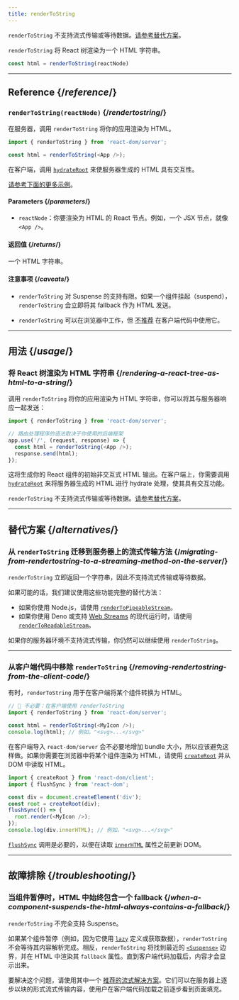 ```yaml
---
title: renderToString
---
```


<Pitfall>

`renderToString` 不支持流式传输或等待数据。[请参考替代方案](#alternatives)。

</Pitfall>

<Intro>

`renderToString` 将 React 树渲染为一个 HTML 字符串。

```js
const html = renderToString(reactNode)
```

</Intro>

<InlineToc />

---

## Reference {/*reference*/}

### `renderToString(reactNode)` {/*rendertostring*/}

在服务器，调用 `renderToString` 将你的应用渲染为 HTML。

```js
import { renderToString } from 'react-dom/server';

const html = renderToString(<App />);
```

在客户端，调用 [`hydrateRoot`](/reference/react-dom/client/hydrateRoot) 来使服务器生成的 HTML 具有交互性。

[请参考下面的更多示例](#usage)。

#### Parameters {/*parameters*/}

* `reactNode`：你要渲染为 HTML 的 React 节点。例如，一个 JSX 节点，就像 `<App />`。

#### 返回值 {/*returns*/}

一个 HTML 字符串。

#### 注意事项 {/*caveats*/}

* `renderToString` 对 Suspense 的支持有限。如果一个组件挂起（suspend），`renderToString` 会立即将其 fallback 作为 HTML 发送。

* `renderToString` 可以在浏览器中工作，但 [不推荐](#removing-rendertostring-from-the-client-code) 在客户端代码中使用它。

---

## 用法 {/*usage*/}

### 将 React 树渲染为 HTML 字符串 {/*rendering-a-react-tree-as-html-to-a-string*/}

调用 `renderToString` 将你的应用渲染为 HTML 字符串，你可以将其与服务器响应一起发送：

```js {5-6}
import { renderToString } from 'react-dom/server';

// 路由处理程序的语法取决于你使用的后端框架
app.use('/', (request, response) => {
  const html = renderToString(<App />);
  response.send(html);
});
```

这将生成你的 React 组件的初始非交互式 HTML 输出。在客户端上，你需要调用 [`hydrateRoot`](/reference/react-dom/client/hydrateRoot) 来将服务器生成的 HTML 进行 hydrate 处理，使其具有交互功能。


<Pitfall>

`renderToString` 不支持流式传输或等待数据。[请参考替代方案](#alternatives)。

</Pitfall>

---

## 替代方案 {/*alternatives*/}

### 从 `renderToString` 迁移到服务器上的流式传输方法 {/*migrating-from-rendertostring-to-a-streaming-method-on-the-server*/}

`renderToString` 立即返回一个字符串，因此不支持流式传输或等待数据。

如果可能的话，我们建议使用这些功能完整的替代方法：

* 如果你使用 Node.js，请使用 [`renderToPipeableStream`](/reference/react-dom/server/renderToPipeableStream)。
* 如果你使用 Deno 或支持 [Web Streams](https://developer.mozilla.org/en-US/docs/Web/API/Streams_API) 的现代运行时，请使用 [`renderToReadableStream`](/reference/react-dom/server/renderToReadableStream)。

如果你的服务器环境不支持流式传输，你仍然可以继续使用 `renderToString`。

---

### 从客户端代码中移除 `renderToString` {/*removing-rendertostring-from-the-client-code*/}

有时，`renderToString` 用于在客户端将某个组件转换为 HTML。

```js {1-2}
// 🚩 不必要：在客户端使用 renderToString
import { renderToString } from 'react-dom/server';

const html = renderToString(<MyIcon />);
console.log(html); // 例如，"<svg>...</svg>"
```

在客户端导入 `react-dom/server` 会不必要地增加 bundle 大小，所以应该避免这样做。如果你需要在浏览器中将某个组件渲染为 HTML，请使用 [`createRoot`](/reference/react-dom/client/createRoot) 并从 DOM 中读取 HTML。

```js
import { createRoot } from 'react-dom/client';
import { flushSync } from 'react-dom';

const div = document.createElement('div');
const root = createRoot(div);
flushSync(() => {
  root.render(<MyIcon />);
});
console.log(div.innerHTML); // 例如，"<svg>...</svg>"
```

[`flushSync`](/reference/react-dom/flushSync) 调用是必要的，以便在读取 [`innerHTML`](https://developer.mozilla.org/en-US/docs/Web/API/Element/innerHTML) 属性之前更新 DOM。

---

## 故障排除 {/*troubleshooting*/}

### 当组件暂停时，HTML 中始终包含一个 fallback {/*when-a-component-suspends-the-html-always-contains-a-fallback*/}

`renderToString` 不完全支持 Suspense。

如果某个组件暂停（例如，因为它使用 [`lazy`](/reference/react/lazy) 定义或获取数据），`renderToString` 不会等待其内容解析完成。相反，`renderToString` 将找到最近的 [`<Suspense>`](/reference/react/Suspense) 边界，并在 HTML 中渲染其 `fallback` 属性。直到客户端代码加载后，内容才会显示出来。

要解决这个问题，请使用其中一个 [推荐的流式解决方案](#migrating-from-rendertostring-to-a-streaming-method-on-the-server)。它们可以在服务器上逐步以块的形式流式传输内容，使用户在客户端代码加载之前逐步看到页面填充。

